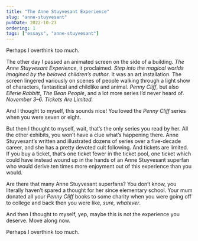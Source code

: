 ```yaml
---
title: "The Anne Stuyvesant Experience"
slug: "anne-stuyvesant"
pubDate: 2022-10-23
ordering: 1
tags: ["essays", "anne-stuyvesant"]
---
```


<span class="small-caps">Perhaps I overthink too much.</span>
	
The other day I passed an animated screen on the side of a building. _The Anne Stuyvesant Experience_, it proclaimed. _Step into the magical worlds imagined by the beloved children’s author_. It was an art installation. The screen lingered variously on scenes of people walking through a light show of characters, fantastical and childlike and animal. _Penny Cliff_, but also _Ellerie Rabbitt_, _The Bean People_, and a lot more series I’d never heard of. _November 3–6. Tickets Are Limited._

And I thought to myself, this sounds nice! You loved the _Penny Cliff_ series when you were seven or eight.

But then I thought to myself, wait, that’s the only series you read by her. All the other exhibits, you won’t have a clue what’s happening there. Anne Stuyvesant’s written and illustrated dozens of series over a five-decade career, and she has a pretty devoted cult following. And tickets are limited. If you buy a ticket, that’s one ticket fewer in the ticket pool, one ticket which could have instead wound up in the hands of an Anne Stuyvesant superfan who would derive ten times more enjoyment out of this experience than you would.

Are there that many Anne Stuyvesant superfans? You don’t know, you literally haven’t spared a thought for her since elementary school. Your mum donated all your _Penny Cliff_ books to some charity when you were going off to college and back then you were like, _sure, whatever_.

And then I thought to myself, yep, maybe this is not the experience you deserve. Move along now.

Perhaps I overthink too much.
